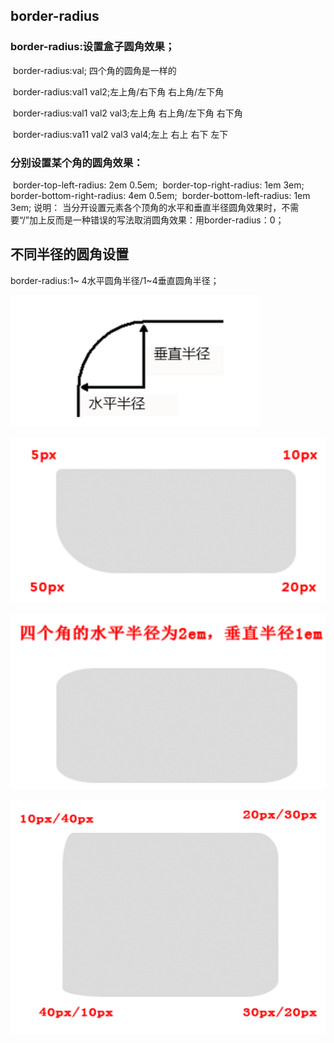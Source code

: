 ## border-radius

### border-radius:设置盒子圆角效果；

​    border-radius:val; 四个角的圆角是一样的

​    border-radius:val1 val2;左上角/右下角  右上角/左下角 

​    border-radius:val1 val2 val3;左上角 右上角/左下角 右下角	

​    border-radius:va11 val2 val3 val4;左上 右上 右下 左下

### 分别设置某个角的圆角效果：

​    border-top-left-radius: 2em 0.5em;
​    border-top-right-radius: 1em 3em;
​    border-bottom-right-radius: 4em 0.5em;
​    border-bottom-left-radius: 1em 3em;
 说明：
​    当分开设置元素各个顶角的水平和垂直半径圆角效果时，不需要“/”加上反而是一种错误的写法
​    取消圆角效果：用border-radius：0；

##    不同半径的圆角设置

border-radius:1~ 4水平圆角半径/1~4垂直圆角半径；

![](26img\半径.png)

![](26img/6.png)

![](26img/7.png)

![](26img/8.png)















